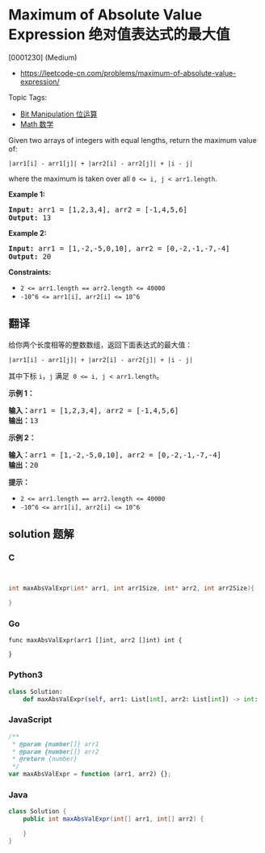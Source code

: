 # Maximum of Absolute Value Expression 绝对值表达式的最大值

[0001230] (Medium)

- https://leetcode-cn.com/problems/maximum-of-absolute-value-expression/

Topic Tags:

- [Bit Manipulation 位运算](https://leetcode-cn.com/tag/bit-manipulation/)
- [Math 数学](https://leetcode-cn.com/tag/math/)

Given two arrays of integers with equal lengths, return the maximum value of:

`|arr1[i] - arr1[j]| + |arr2[i] - arr2[j]| + |i - j|`

where the maximum is taken over all `0 <= i, j < arr1.length`.

**Example 1:**

<pre><strong>Input:</strong> arr1 = [1,2,3,4], arr2 = [-1,4,5,6]
<strong>Output:</strong> 13
</pre>

**Example 2:**

<pre><strong>Input:</strong> arr1 = [1,-2,-5,0,10], arr2 = [0,-2,-1,-7,-4]
<strong>Output:</strong> 20
</pre>

**Constraints:**

- `2 <= arr1.length == arr2.length <= 40000`
- `-10^6 <= arr1[i], arr2[i] <= 10^6`

## 翻译

给你两个长度相等的整数数组，返回下面表达式的最大值：

`|arr1[i] - arr1[j]| + |arr2[i] - arr2[j]| + |i - j|`

其中下标 `i`，`j` 满足  `0 <= i, j < arr1.length`。

**示例 1：**

<pre><strong>输入：</strong>arr1 = [1,2,3,4], arr2 = [-1,4,5,6]
<strong>输出：</strong>13
</pre>

**示例 2：**

<pre><strong>输入：</strong>arr1 = [1,-2,-5,0,10], arr2 = [0,-2,-1,-7,-4]
<strong>输出：</strong>20</pre>

**提示：**

- `2 <= arr1.length == arr2.length <= 40000`
- `-10^6 <= arr1[i], arr2[i] <= 10^6`

## solution 题解

### C

```c


int maxAbsValExpr(int* arr1, int arr1Size, int* arr2, int arr2Size){

}


```

### Go

```golang
func maxAbsValExpr(arr1 []int, arr2 []int) int {

}
```

### Python3

```python
class Solution:
    def maxAbsValExpr(self, arr1: List[int], arr2: List[int]) -> int:

```

### JavaScript

```javascript
/**
 * @param {number[]} arr1
 * @param {number[]} arr2
 * @return {number}
 */
var maxAbsValExpr = function (arr1, arr2) {};
```

### Java

```java
class Solution {
    public int maxAbsValExpr(int[] arr1, int[] arr2) {

    }
}
```
